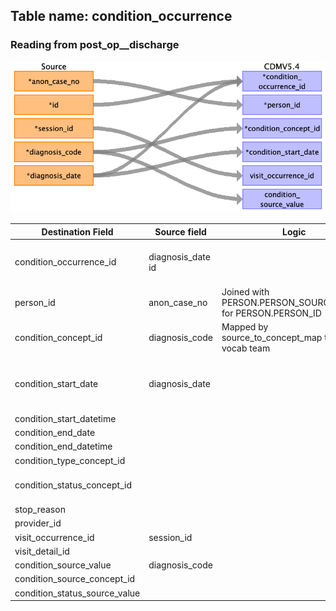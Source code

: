 ## Table name: condition_occurrence

### Reading from post_op__discharge

![](md_files/image11.png)

| Destination Field | Source field | Logic | Comment field |
| --- | --- | --- | --- |
| condition_occurrence_id | diagnosis_date<br>id |  | Autogenerated unique ids order by ‘diagnosis_date’ and ‘id’. |
| person_id | anon_case_no | Joined with PERSON.PERSON_SOURCE_VALUE for PERSON.PERSON_ID |  |
| condition_concept_id | diagnosis_code | Mapped by source_to_concept_map table from vocab team |  |
| condition_start_date | diagnosis_date |  | Don't have actual condition_start_date in the data, so the diagnosis_date is used instead<br> |
| condition_start_datetime |  |  |  |
| condition_end_date |  |  |  |
| condition_end_datetime |  |  |  |
| condition_type_concept_id |  |  | 32879 for Registry |
| condition_status_concept_id |  |  | 32896 for Discharge diagnosis |
| stop_reason |  |  |  |
| provider_id |  |  |  |
| visit_occurrence_id | session_id |  |  |
| visit_detail_id |  |  |  |
| condition_source_value | diagnosis_code |  |  |
| condition_source_concept_id |  |  |  |
| condition_status_source_value |  |  |  |

